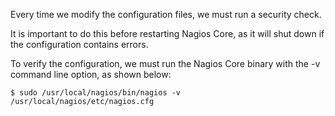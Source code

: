 

Every time we modify the configuration files, we must run a security check.

It is important to do this before restarting Nagios Core, as it will shut down if the configuration contains errors.

To verify the configuration, we must run the Nagios Core binary with the -v command line option, as shown below:

    $ sudo /usr/local/nagios/bin/nagios -v /usr/local/nagios/etc/nagios.cfg
